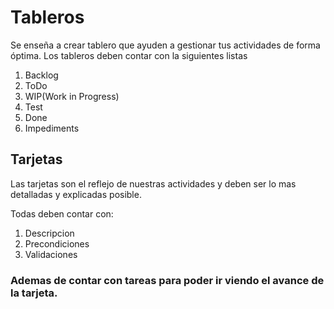 # Tableros
Se enseña a crear tablero que ayuden a gestionar tus actividades de forma óptima.
Los tableros deben contar con la siguientes listas

1. Backlog
2. ToDo
3. WIP(Work in Progress)
4. Test
5. Done
6. Impediments


## Tarjetas 
Las tarjetas son el reflejo de nuestras actividades y deben ser lo mas detalladas y explicadas posible.

Todas deben contar con:
1. Descripcion
2. Precondiciones
3. Validaciones

### Ademas de contar con tareas para poder ir viendo el avance de la tarjeta.


